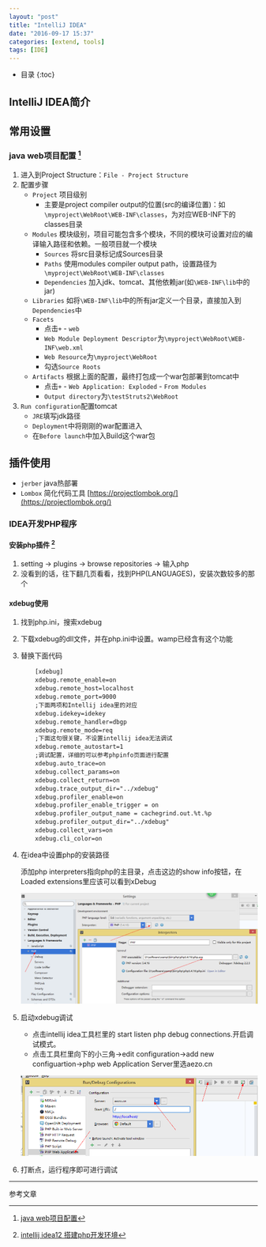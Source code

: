 ```yaml
---
layout: "post"
title: "IntelliJ IDEA"
date: "2016-09-17 15:37"
categories: [extend, tools]
tags: [IDE]
---
```


* 目录
{:toc}

## IntelliJ IDEA简介

## 常用设置

### java web项目配置 [^1]

1. 进入到Project Structure：`File - Project Structure`
2. 配置步骤
    - `Project` 项目级别
        - 主要是project compiler output的位置(src的编译位置)：如`\myproject\WebRoot\WEB-INF\classes`，为对应WEB-INF下的classes目录
    - `Modules` 模块级别，项目可能包含多个模块，不同的模块可设置对应的编译输入路径和依赖。一般项目就一个模块
        - `Sources` 将src目录标记成Sources目录
        - `Paths` 使用modules compiler output path，设置路径为`\myproject\WebRoot\WEB-INF\classes`
        - `Dependencies` 加入jdk、tomcat、其他依赖jar(如`\WEB-INF\lib`中的jar)
    - `Libraries` 如将`\WEB-INF\lib`中的所有jar定义一个目录，直接加入到`Dependencies`中
    - `Facets`
        - 点击`+` - `web`
        - `Web Module Deployment Descriptor`为`\myproject\WebRoot\WEB-INF\web.xml`
        - `Web Resource`为`\myproject\WebRoot`
        - 勾选`Source Roots`
    - `Artifacts` 根据上面的配置，最终打包成一个war包部署到tomcat中
        - 点击`+` - `Web Application: Exploded` - `From Modules`
        - `Output directory`为`\testStruts2\WebRoot`
3. `Run configuration`配置tomcat
    - `JRE`填写jdk路径
    - `Deployment`中将刚刚的war配置进入
    - 在`Before launch`中加入Build这个war包

## 插件使用

- `jerber` java热部署
- `Lombox` 简化代码工具 [https://projectlombok.org/](https://projectlombok.org/)
	
### IDEA开发PHP程序

#### 安装php插件 [^2]

1. setting -> plugins -> browse repositories -> 输入php
2. 没看到的话，往下翻几页看看，找到PHP(LANGUAGES)，安装次数较多的那个

#### xdebug使用

1. 找到php.ini，搜索xdebug
2. 下载xdebug的dll文件，并在php.ini中设置。wamp已经含有这个功能
3. 替换下面代码

    ```html
        [xdebug]  
        xdebug.remote_enable=on  
        xdebug.remote_host=localhost  
        xdebug.remote_port=9000  
        ;下面两项和Intellij idea里的对应  
        xdebug.idekey=idekey  
        xdebug.remote_handler=dbgp  
        xdebug.remote_mode=req  
        ;下面这句很关键，不设置intellij idea无法调试  
        xdebug.remote_autostart=1  
        ;调试配置，详细的可以参考phpinfo页面进行配置  
        xdebug.auto_trace=on  
        xdebug.collect_params=on  
        xdebug.collect_return=on  
        xdebug.trace_output_dir="../xdebug"  
        xdebug.profiler_enable=on  
        xdebug.profiler_enable_trigger = on
        xdebug.profiler_output_name = cachegrind.out.%t.%p
        xdebug.profiler_output_dir="../xdebug"  
        xdebug.collect_vars=on  
        xdebug.cli_color=on
    ```

4. 在idea中设置php的安装路径

    添加php interpreters指向php的主目录，点击这边的show info按钮，在Loaded extensions里应该可以看到xDebug

    ![php-xdebug](/data/images/2016/09/php-xdebug.png)

5. 启动xdebug调试
    - 点击intellij idea工具栏里的 start listen php debug connections.开启调试模式。
    - 点击工具栏里向下的小三角->edit configuration->add new configuartion->php web Application Server里选aezo.cn

    ![php-xdebug](/data/images/2016/09/php-xdebug2.png)

6. 打断点，运行程序即可进行调试










---

参考文章

[^1]: [java web项目配置](https://github.com/judasn/IntelliJ-IDEA-Tutorial/blob/newMaster/eclipse-java-web-project-introduce.md)
[^2]: [intellij idea12 搭建php开发环境](http://blog.csdn.net/ysjjovo/article/details/13292787)

